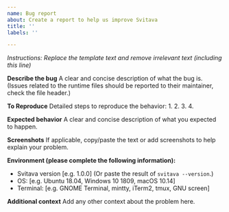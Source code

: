 ```yaml
---
name: Bug report
about: Create a report to help us improve Svitava
title: ''
labels: ''

---
```


_Instructions: Replace the template text and remove irrelevant text (including this line)_

**Describe the bug**
A clear and concise description of what the bug is.
(Issues related to the runtime files should be reported to their maintainer, check the file header.)

**To Reproduce**
Detailed steps to reproduce the behavior:
1. 
2. 
3. 
4. 

**Expected behavior**
A clear and concise description of what you expected to happen.

**Screenshots**
If applicable, copy/paste the text or add screenshots to help explain your problem.

**Environment (please complete the following information):**
 - Svitava version [e.g. 1.0.0] (Or paste the result of `svitava --version`.)
 - OS: [e.g. Ubuntu 18.04, Windows 10 1809, macOS 10.14]
 - Terminal: [e.g. GNOME Terminal, mintty, iTerm2, tmux, GNU screen]

**Additional context**
Add any other context about the problem here.

